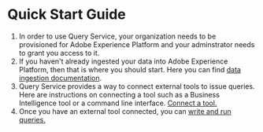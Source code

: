 # Quick Start Guide
1. In order to use Query Service, your organization needs to be provisioned for Adobe Experience Platform and your adminstrator needs to grant you access to it. 
2. If you haven't already ingested your data into Adobe Experience Platform, then that is where you should start. Here you can find [data ingestion documentation](https://stage.adobe.io/apis/cloudplatform/dataservices/data-ingestion.html).
3. Query Service provides a way to connect external tools to issue queries. Here are instructions on connecting a tool such as a Business Intelligence tool or a command line interface. [Connect a tool.](qs-connect.md)
4. Once you have an external tool connected, you can [write and run queries.](qs-queries.md) 

